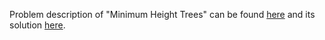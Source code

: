 Problem description of "Minimum Height Trees" can be found [here](https://leetcode.com/problems/minimum-height-trees/description/) and its solution [here]().
